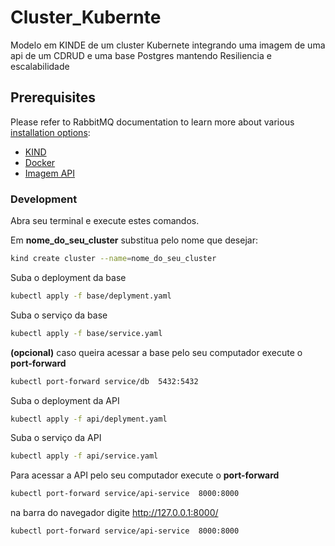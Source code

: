 # Cluster_Kubernte
Modelo em KINDE de um cluster Kubernete integrando uma imagem de uma api de um CDRUD e uma base Postgres mantendo Resiliencia e escalabilidade

## Prerequisites

Please refer to RabbitMQ documentation to learn
more about various [installation options](https://www.rabbitmq.com/download.html):

 *  [KIND](https://kind.sigs.k8s.io/)
 * [Docker](https://www.docker.com/)
 * [Imagem API](https://hub.docker.com/repository/docker/developer10/api-futiuber) 
 
 
### Development

Abra seu terminal e execute estes comandos.

Em **nome_do_seu_cluster** substitua pelo nome que desejar:
```sh
kind create cluster --name=nome_do_seu_cluster
```

Suba o deployment da base 
```sh
kubectl apply -f base/deplyment.yaml
```

Suba o serviço da base 
```sh
kubectl apply -f base/service.yaml
```

**(opcional)** caso queira acessar a base pelo seu computador execute o **port-forward**
```sh
kubectl port-forward service/db  5432:5432
```

Suba o deployment da API 
```sh
kubectl apply -f api/deplyment.yaml
```

Suba o serviço da API 
```sh
kubectl apply -f api/service.yaml
```

Para acessar a API pelo seu computador execute o **port-forward**
```sh
kubectl port-forward service/api-service  8000:8000
```

na barra do navegador digite http://127.0.0.1:8000/
```sh
kubectl port-forward service/api-service  8000:8000
```

